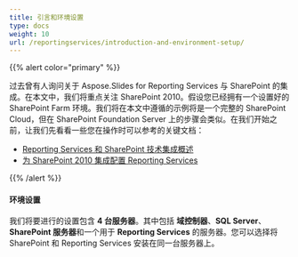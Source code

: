 ```yaml
---
title: 引言和环境设置
type: docs
weight: 10
url: /reportingservices/introduction-and-environment-setup/
---
```


{{% alert color="primary" %}} 

过去曾有人询问关于 Aspose.Slides for Reporting Services 与 SharePoint 的集成。在本文中，我们将重点关注 SharePoint 2010。假设您已经拥有一个设置好的 SharePoint Farm 环境。我们将在本文中遵循的示例将是一个完整的 SharePoint Cloud，但在 SharePoint Foundation Server 上的步骤会类似。在我们开始之前，让我们先看看一些您在操作时可以参考的关键文档： 

- [Reporting Services 和 SharePoint 技术集成概述](https://docs.microsoft.com/en-us/previous-versions/sql/sql-server-2008-r2/bb326358(v=sql.105))  
- [为 SharePoint 2010 集成配置 Reporting Services](https://docs.microsoft.com/en-us/previous-versions/sql/)

{{% /alert %}} 
#### **环境设置**
我们将要进行的设置包含 **4 台服务器**。其中包括 **域控制器**、**SQL Server**、**SharePoint 服务器**和一个用于 **Reporting Services** 的服务器。您可以选择将 SharePoint 和 Reporting Services 安装在同一台服务器上。